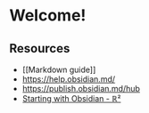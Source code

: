 # Welcome!

## Resources

- [[Markdown guide]]
- https://help.obsidian.md/
- https://publish.obsidian.md/hub
- [Starting with Obsidian - ℝ²](https://riddyrayes.github.io/notes/starting-with-obsidian/)
